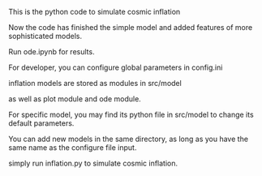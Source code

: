 This is the python code to simulate cosmic inflation

Now the code has finished the simple model and added features of more sophisticated models.

Run ode.ipynb for results.

For developer, you can configure global parameters in config.ini

inflation models are stored as modules in src/model

as well as plot module and ode module.

For specific model, you may find its python file in src/model to change its default parameters.

You can add new models in the same directory, as long as you have the same name as the configure file input.

simply run inflation.py to simulate cosmic inflation.